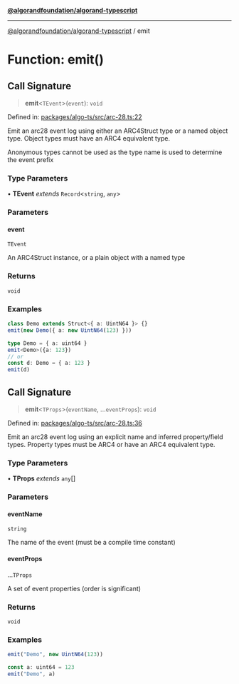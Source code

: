 [**@algorandfoundation/algorand-typescript**](../README.md)

***

[@algorandfoundation/algorand-typescript](../README.md) / emit

# Function: emit()

## Call Signature

> **emit**\<`TEvent`\>(`event`): `void`

Defined in: [packages/algo-ts/src/arc-28.ts:22](https://github.com/algorandfoundation/puya-ts/blob/89ee9cf9a58d93e3ffbb727cfadf537835799a71/packages/algo-ts/src/arc-28.ts#L22)

Emit an arc28 event log using either an ARC4Struct type or a named object type.
Object types must have an ARC4 equivalent type.

Anonymous types cannot be used as the type name is used to determine the event prefix

### Type Parameters

• **TEvent** *extends* `Record`\<`string`, `any`\>

### Parameters

#### event

`TEvent`

An ARC4Struct instance, or a plain object with a named type

### Returns

`void`

### Examples

```ts
class Demo extends Struct<{ a: UintN64 }> {}
emit(new Demo({ a: new UintN64(123) }))
```

```ts
type Demo = { a: uint64 }
emit<Demo>({a: 123})
// or
const d: Demo = { a: 123 }
emit(d)
```

## Call Signature

> **emit**\<`TProps`\>(`eventName`, ...`eventProps`): `void`

Defined in: [packages/algo-ts/src/arc-28.ts:36](https://github.com/algorandfoundation/puya-ts/blob/89ee9cf9a58d93e3ffbb727cfadf537835799a71/packages/algo-ts/src/arc-28.ts#L36)

Emit an arc28 event log using an explicit name and inferred property/field types.
Property types must be ARC4 or have an ARC4 equivalent type.

### Type Parameters

• **TProps** *extends* `any`[]

### Parameters

#### eventName

`string`

The name of the event (must be a compile time constant)

#### eventProps

...`TProps`

A set of event properties (order is significant)

### Returns

`void`

### Examples

```ts
emit("Demo", new UintN64(123))
```

```ts
const a: uint64 = 123
emit("Demo", a)
```
